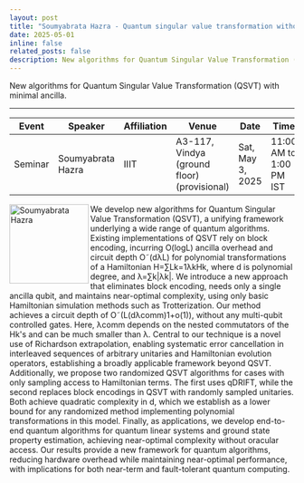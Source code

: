 ```yaml
---
layout: post
title: "Soumyabrata Hazra - Quantum singular value transformation without block encodings: Near-optimal complexity with minimal ancilla"
date: 2025-05-01
inline: false
related_posts: false
description: New algorithms for Quantum Singular Value Transformation (QSVT) with minimal ancilla.
---
```


New algorithms for Quantum Singular Value Transformation (QSVT) with minimal ancilla.

***

| Event   | Speaker      | Affiliation | Venue | Date | Time |
|---------|--------------|-------------|-------|------|------|
| Seminar | Soumyabrata Hazra | IIIT | A3-117, Vindya (ground floor) (provisional) | Sat, May 3, 2025 | 11:00 AM to 1:00 PM IST |

<img align="left" width="140" alt="Soumyabrata Hazra" src="https://github.com/user-attachments/assets/005ecd49-5a9d-42c4-9655-d795ea13955c" />

We develop new algorithms for Quantum Singular Value Transformation (QSVT), a unifying framework underlying a wide range of quantum algorithms. Existing implementations of QSVT rely on block encoding, incurring O(logL) ancilla overhead and circuit depth O˜(dλL) for polynomial transformations of a Hamiltonian H=∑Lk=1λkHk, where d is polynomial degree, and λ=∑k\|λk\|. We introduce a new approach that eliminates block encoding, needs only a single ancilla qubit, and maintains near-optimal complexity, using only basic Hamiltonian simulation methods such as Trotterization. Our method achieves a circuit depth of O˜(L(dλcomm)1+o(1)), without any multi-qubit controlled gates. Here, λcomm depends on the nested commutators of the Hk's and can be much smaller than λ. Central to our technique is a novel use of Richardson extrapolation, enabling systematic error cancellation in interleaved sequences of arbitrary unitaries and Hamiltonian evolution operators, establishing a broadly applicable framework beyond QSVT. Additionally, we propose two randomized QSVT algorithms for cases with only sampling access to Hamiltonian terms. The first uses qDRIFT, while the second replaces block encodings in QSVT with randomly sampled unitaries. Both achieve quadratic complexity in d, which we establish as a lower bound for any randomized method implementing polynomial transformations in this model. Finally, as applications, we develop end-to-end quantum algorithms for quantum linear systems and ground state property estimation, achieving near-optimal complexity without oracular access. Our results provide a new framework for quantum algorithms, reducing hardware overhead while maintaining near-optimal performance, with implications for both near-term and fault-tolerant quantum computing.
